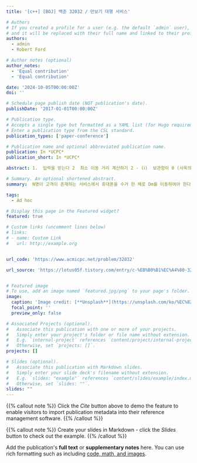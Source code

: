 ```yaml
---
title: '[c++] [BOJ] 백준 32032 / 만보기 대행 서비스'

# Authors
# If you created a profile for a user (e.g. the default `admin` user), write the username (folder name) here
# and it will be replaced with their full name and linked to their profile.
authors:
  - admin
  - Robert Ford

# Author notes (optional)
author_notes:
  - 'Equal contribution'
  - 'Equal contribution'

date: '2024-10-05T00:00:00Z'
doi: ''

# Schedule page publish date (NOT publication's date).
publishDate: '2017-01-01T00:00:00Z'

# Publication type.
# Accepts a single type but formatted as a YAML list (for Hugo requirements).
# Enter a publication type from the CSL standard.
publication_types: ['paper-conference']

# Publication name and optional abbreviated publication name.
publication: In *UCPC*
publication_short: In *UCPC*

abstract: 1.  입력을 받는다 2  최소 이동 거리 계산하기 2 - (ⅰ)  보관함이 0 (사옥의 위치) 를 기준으로 한쪽 방향 ( 양수 혹은 음수) 에만 존재하는 경우 2 - (ⅱ) 보관함이 사옥 기준 양쪽에 존재하는 경우 ( 양수, 음수 둘다 존재 ) 2 - (ⅱ)  - ①  case1 - 모든 위치를 왕복한 후 최소이동거리를 두번 더하는 경우 2 - (ⅱ)  - ②  case2 - 가장 왼쪽 위치를 두번 왕복하고 오른쪽을 왕복하며 최소이동거리를 걷는 경우 2 - (ⅱ)  - ③  case3 - 가장 오른쪽 위치를 두번 왕복하고 왼쪽을 왕복하며 최소이동거리를 걷는 경우 2 - (ⅱ)  -  ④  case4 - 1 - 가장 먼 두 지점 사이의 거리가 최소 이동거리보다 큰 경우 > > 가장 먼곳까지 두번 왕복  2 - (ⅱ)  - ⑤  case4 - 2 - 가장 먼 두 지점 사이의 거리가 최소 이동거리보다 작은 경우 >> 가장 먼곳까지 두번 왕복 + 최소 이동거리 한번 이동 3 . 2번 과정에서 구한 이동 거리 중 최소값을 출력

# Summary. An optional shortened abstract.
summary:  N명이 고객이 존재하는 서비스에서 휴대폰을 수거 한 채로 Dm를 이동하여야 한다. 휴대폰이 들어있는 각 보관함의 위치는 입력의 두번째 줄의 음수과 양수로 들어오며 사옥의 위치는 0이다. 

tags:
  - Ad hoc

# Display this page in the Featured widget?
featured: true

# Custom links (uncomment lines below)
# links:
# - name: Custom Link
#   url: http://example.org


url_code: 'https://www.acmicpc.net/problem/32032'

url_source: 'https://lotus05f.tistory.com/entry/c-%EB%B0%B1%EC%A4%80-32032-%EB%A7%8C%EB%B3%B4%EA%B8%B0-%EB%8C%80%ED%96%89-%EC%84%9C%EB%B9%84%EC%8A%A4'


# Featured image
# To use, add an image named `featured.jpg/png` to your page's folder.
image:
  caption: 'Image credit: [**Unsplash**](https://unsplash.com/ko/%EC%82%AC%EC%A7%84/%EB%82%AE%EC%97%90-%EB%8F%84%EB%A1%9C-%ED%91%9C%EC%A7%80%ED%8C%90-%EA%B7%BC%EC%B2%98%EC%97%90-%EC%84%9C-%EC%9E%88%EB%8A%94-%EA%B2%80%EC%9D%80%EC%83%89-%EC%83%81%EC%9D%98%EB%A5%BC-%EC%9E%85%EC%9D%80-%EB%82%A8%EC%9E%90-h1itWfWeQM4)'
  focal_point: ''
  preview_only: false

# Associated Projects (optional).
#   Associate this publication with one or more of your projects.
#   Simply enter your project's folder or file name without extension.
#   E.g. `internal-project` references `content/project/internal-project/index.md`.
#   Otherwise, set `projects: []`.
projects: []

# Slides (optional).
#   Associate this publication with Markdown slides.
#   Simply enter your slide deck's filename without extension.
#   E.g. `slides: "example"` references `content/slides/example/index.md`.
#   Otherwise, set `slides: ""`.
slides: ""
---
```


{{% callout note %}}
Click the _Cite_ button above to demo the feature to enable visitors to import publication metadata into their reference management software.
{{% /callout %}}

{{% callout note %}}
Create your slides in Markdown - click the _Slides_ button to check out the example.
{{% /callout %}}

Add the publication's **full text** or **supplementary notes** here. You can use rich formatting such as including [code, math, and images](https://docs.hugoblox.com/content/writing-markdown-latex/).
